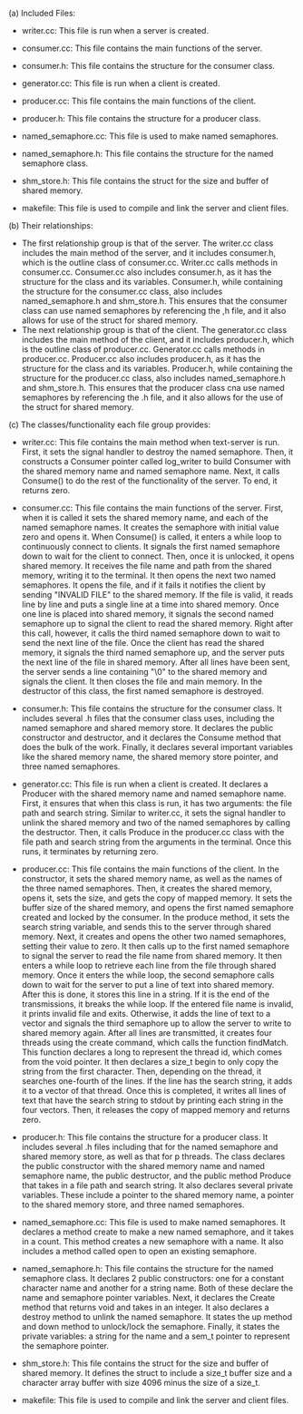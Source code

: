 (a) Included Files:

  - writer.cc: This file is run when a server is created.

  - consumer.cc: This file contains the main functions of the server.

  - consumer.h: This file contains the structure for the consumer class.

  - generator.cc: This file is run when a client is created.

  - producer.cc: This file contains the main functions of the client.

  - producer.h: This file contains the structure for a producer class.

  - named_semaphore.cc: This file is used to make named semaphores.

  - named_semaphore.h: This file contains the structure for the named semaphore class.

  - shm_store.h: This file contains the struct for the size and buffer of shared memory.

  - makefile: This file is used to compile and link the server and client files.

(b) Their relationships:
  - The first relationship group is that of the server. The writer.cc class includes the main method of the server, and it includes consumer.h, which is the outline class of consumer.cc. Writer.cc calls methods in consumer.cc. Consumer.cc also includes consumer.h, as it has the structure for the class and its variables. Consumer.h, while containing the structure for the consumer.cc class, also includes named_semaphore.h and shm_store.h. This ensures that the consumer class can use named semaphores by referencing the ,h file, and it also allows for use of the struct for shared memory.
  - The next relationship group is that of the client. The generator.cc class includes the main method of the client, and it includes producer.h, which is the outline class of producer.cc. Generator.cc calls methods in producer.cc. Producer.cc also includes producer.h, as it has the structure for the class and its variables. Producer.h, while containing the structure for the producer.cc class, also includes named_semaphore.h and shm_store.h. This ensures that the producer class cna use named semaphores by referencing the .h file, and it also allows for the use of the struct for shared memory. 

(c) The classes/functionality each file group provides:
  - writer.cc: This file contains the main method when text-server is run. First, it sets the signal handler to destroy the named semaphore. Then, it constructs a Consumer pointer called log_writer to build Consumer with the shared memory name and named semaphore name. Next, it calls Consume() to do the rest of the functionality of the server. To end, it returns zero.

  - consumer.cc: This file contains the main functions of the server. First, when it is called it sets the shared memory name, and each of the named semaphore names. It creates the semaphore with initial value zero and opens it. When Consume() is called, it enters a while loop to continuously connect to clients. It signals the first named semaphore down to wait for the client to connect. Then, once it is unlocked, it opens shared memory. It receives the file name and path from the shared memory, writing it to the terminal. It then opens the next two named semaphores. It opens the file, and if it fails it notifies the client by sending "INVALID FILE" to the shared memory. If the file is valid, it reads line by line and puts a single line at a time into shared memory. Once one line is placed into shared memory, it signals the second named semaphore up to signal the client to read the shared memory. Right after this call, however, it calls the third named semaphore down to wait to send the next line of the file. Once the client has read the shared memory, it signals the third named semaphore up, and the server puts the next line of the file in shared memory. After all lines have been sent, the server sends a line containing "\0" to the shared memory and signals the client. It then closes the file and main memory. In the destructor of this class, the first named semaphore is destroyed.

  - consumer.h: This file contains the structure for the consumer class. It includes several .h files that the consumer class uses, including the named semaphore and shared memory store. It declares the public constructor and destructor,  and it declares the Consume method that does the bulk of the work. Finally, it declares several important variables like the shared memory name, the shared memory store pointer, and three named semaphores.

  - generator.cc: This file is run when a client is created. It declares a Producer with the shared memory name and named semaphore name. First, it ensures that when this class is run, it has two arguments: the file path and search string. Similar to writer.cc, it sets the signal handler to unlink the shared memory and two of the named semaphores by calling the destructor. Then, it calls Produce in the producer.cc class with the file path and search string from the arguments in the terminal. Once this runs, it terminates by returning zero.

  - producer.cc: This file contains the main functions of the client. In the constructor, it sets the shared memory name, as well as the names of the three named semaphores. Then, it creates the shared memory, opens it, sets the size, and gets the copy of mapped memory. It sets the buffer size of the shared memory, and opens the first named semaphore created and locked by the consumer. In the produce method, it sets the search string variable, and sends this to the server through shared memory. Next, it creates and opens the other two named semaphores, setting their value to zero. It then calls up to the first named semaphore to signal the server to read the file name from shared memory. It then enters a while loop to retrieve each line from the file through shared memory. Once it enters the while loop, the second semaphore calls down to wait for the server to put a line of text into shared memory. After this is done, it stores this line in a string. If it is the end of the transmissions, it breaks the while loop. If the entered file name is invalid, it prints invalid file and exits. Otherwise, it adds the line of text to a vector and signals the third semaphore up to allow the server to write to shared memory again. After all lines are transmitted, it creates four threads using the create command, which calls the function findMatch. This function declares a long to represent the thread id, which comes from the void pointer. It then declares a size_t  begin to only copy the string from the first character. Then, depending on the thread, it searches one-fourth of the lines. If the line has the search string, it adds it to a vector of that thread. Once this is completed, it writes all lines of text that have the search string to stdout by printing each string in the four vectors. Then, it releases the copy of mapped memory and returns zero.

  - producer.h: This file contains the structure for a producer class. It includes several .h files including that for the named semaphore and shared memory store, as well as that for p threads. The class declares the public constructor with the shared memory name and named semaphore name, the public destructor, and the public method Produce that takes in a file path and search string. It also declares several private variables. These include a pointer to the shared memory name, a pointer to the shared memory store, and three named semaphores.  

  - named_semaphore.cc: This file is used to make named semaphores. It declares a method create to make a new named semaphore, and it takes in a count. This method creates a new semaphore with a name. It also includes a method called open to open an existing semaphore.

  - named_semaphore.h: This file contains the structure for the named semaphore class. It declares 2 public constructors: one for a constant character name and another for a string name. Both of these declare the name and semaphore pointer variables. Next, it declares the Create method that returns void and takes in an integer. It also declares a destroy method to unlink the named semaphore. It states the up method and down method to unlock/lock the semaphore. Finally, it states the private variables: a string for the name and a sem_t pointer to represent the semaphore pointer.

  - shm_store.h: This file contains the struct for the size and buffer of shared memory. It defines the struct to include a size_t buffer size and a character array buffer with size 4096 minus the size of a size_t.

  - makefile: This file is used to compile and link the server and client files.
